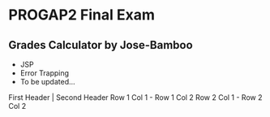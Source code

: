 # PROGAP2 Final Exam
## Grades Calculator by Jose-Bamboo
* JSP
* Error Trapping
* To be updated...

First Header | Second Header
Row 1 Col 1 - Row 1 Col 2
Row 2 Col 1 - Row 2 Col 2